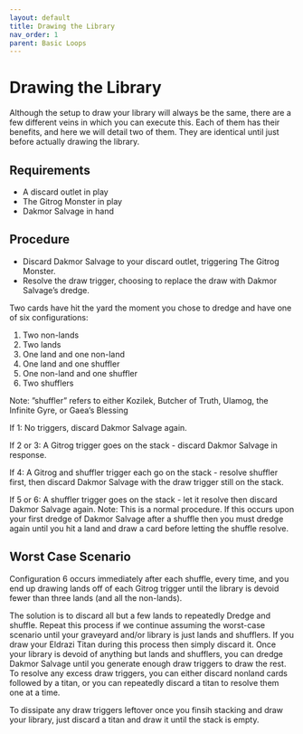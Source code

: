 ```yaml
---
layout: default
title: Drawing the Library
nav_order: 1
parent: Basic Loops
---
```


# Drawing the Library

Although the setup to draw your library will always be the same, there are a few different veins in which you can execute this. Each of them has their benefits, and here we will detail two of them. They are identical until just before actually drawing the library.

## Requirements

* A discard outlet in play
* The Gitrog Monster in play
* Dakmor Salvage in hand

## Procedure

* Discard Dakmor Salvage to your discard outlet, triggering The Gitrog Monster.
* Resolve the draw trigger, choosing to replace the draw with Dakmor Salvage’s dredge.

Two cards have hit the yard the moment you chose to dredge and have one of six configurations:
1. Two non-lands
1. Two lands
1. One land and one non-land
1. One land and one shuffler
1. One non-land and one shuffler
1. Two shufflers

Note: ”shuffler” refers to either Kozilek, Butcher of Truth, Ulamog, the Infinite Gyre, or Gaea’s Blessing

If 1: No triggers, discard Dakmor Salvage again.

If 2 or 3: A Gitrog trigger goes on the stack - discard Dakmor Salvage in response.

If 4: A Gitrog and shuffler trigger each go on the stack - resolve shuffler first, then discard Dakmor Salvage with the draw trigger still on the stack.

If 5 or 6: A shuffler trigger goes on the stack - let it resolve then discard Dakmor Salvage again. Note: This is a normal procedure. If this occurs upon your first dredge of Dakmor Salvage after a shuffle then you must dredge again until you hit a land and draw a card before letting the shuffle resolve.

## Worst Case Scenario

Configuration 6 occurs immediately after each shuffle, every time, and you end up drawing lands off of each Gitrog trigger until the library is devoid fewer than three lands (and all the non-lands).

The solution is to discard all but a few lands to repeatedly Dredge and shuffle. Repeat this process if we continue assuming the worst-case scenario until your graveyard and/or library is just lands and shufflers. If you draw your Eldrazi Titan during this process then simply discard it. Once your library is devoid of anything but lands and shufflers, you can dredge Dakmor Salvage until you generate enough draw triggers to draw the rest. To resolve any excess draw triggers, you can either discard nonland cards followed by a titan, or you can repeatedly discard a titan to resolve them one at a time.

To dissipate any draw triggers leftover once you finsih stacking and draw your library, just discard a titan and draw it until the stack is empty.
